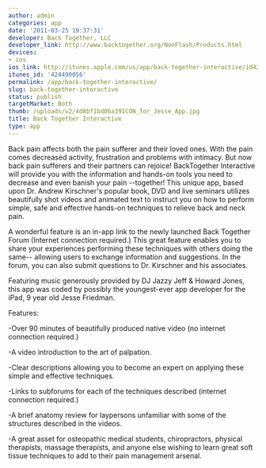 ```yaml
---
author: admin
categories: app
date: '2011-03-25 19:37:31'
developer: Back Together, LLC
developer_link: http://www.backtogether.org/NonFlash/Products.html
devices: 
- ios
ios_link: http://itunes.apple.com/us/app/back-together-interactive/id424490056?mt=8&ls=1#
itunes_id: '424490056'
permalink: /app/back-together-interactive/
slug: back-together-interactive
status: publish
targetMarket: Both
thumb: /uploads/v2/4d8bf1bd06a39ICON_for_Jesse_App.jpg
title: Back Together Interactive
type: app
---
```


Back pain affects both the pain sufferer and their loved ones. With the pain comes decreased activity, frustration and problems with intimacy.
But now back pain sufferers and their partners can rejoice! BackTogether Interactive will provide you with the information and hands-on tools you need to decrease and even banish your pain --together! This unique app, based upon Dr. Andrew Kirschner's popular book, DVD and live seminars utilizes beautifully shot videos and animated text to instruct you on how to perform simple, safe and effective hands-on techniques to relieve back and neck pain.

A wonderful feature is an in-app link to the newly launched Back Together Forum (Internet connection required.) This great feature enables you to share your experiences performing these techniques with others doing the same-- allowing users to exchange information and suggestions. In the forum, you can also submit questions to Dr. Kirschner and his associates.

Featuring music generously provided by DJ Jazzy Jeff &amp; Howard Jones, this app was coded by possibly the youngest-ever app developer for the iPad, 9 year old Jesse Friedman.

Features:

-Over 90 minutes of beautifully produced native video (no internet connection required.)

-A video introduction to the art of palpation.

-Clear descriptions allowing you to become an expert on applying these simple and effective techniques.

-Links to subforums for each of the techniques described (internet connection required.)

-A brief anatomy review for laypersons unfamiliar with some of the structures described in the videos.

-A great asset for osteopathic medical students, chiropractors, physical therapists, massage therapists, and anyone else wishing to learn great soft tissue techniques to add to their pain management arsenal.
